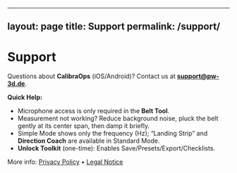 
---
layout: page
title: Support
permalink: /support/
---

# Support

Questions about **CalibraOps** (iOS/Android)? Contact us at **[support@pw-3d.de](mailto:support@pw-3d.de)**.

**Quick Help:**

- Microphone access is only required in the **Belt Tool**.
- Measurement not working? Reduce background noise, pluck the belt gently at its center span, then damp it briefly.
- Simple Mode shows only the frequency (Hz); “Landing Strip” and **Direction Coach** are available in Standard Mode.
- **Unlock Toolkit** (one-time): Enables Save/Presets/Export/Checklists.

More info: [Privacy Policy](/privacy/) • [Legal Notice](/legal/)
